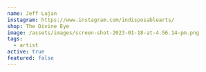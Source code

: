 ```yaml
---
name: Jeff Lujan
instagram: https://www.instagram.com/indisposablearts/
shop: The Divine Eye
image: /assets/images/screen-shot-2023-01-18-at-4.56.14-pm.png
tags:
  - artist
active: true
featured: false
---
```

